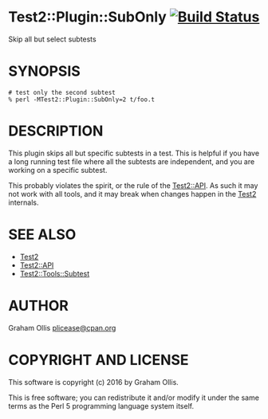# Test2::Plugin::SubOnly [![Build Status](https://secure.travis-ci.org/plicease/Test2-Plugin-SubOnly.png)](http://travis-ci.org/plicease/Test2-Plugin-SubOnly)

Skip all but select subtests

# SYNOPSIS

    # test only the second subtest
    % perl -MTest2::Plugin::SubOnly=2 t/foo.t

# DESCRIPTION

This plugin skips all but specific subtests in a test.
This is helpful if you have a long running test file
where all the subtests are independent, and you are
working on a specific subtest.

This probably violates the spirit, or the rule of the
[Test2::API](https://metacpan.org/pod/Test2::API).  As such it may not work with all tools,
and it may break when changes happen in the [Test2](https://metacpan.org/pod/Test2)
internals.

# SEE ALSO

- [Test2](https://metacpan.org/pod/Test2)
- [Test2::API](https://metacpan.org/pod/Test2::API)
- [Test2::Tools::Subtest](https://metacpan.org/pod/Test2::Tools::Subtest)

# AUTHOR

Graham Ollis <plicease@cpan.org>

# COPYRIGHT AND LICENSE

This software is copyright (c) 2016 by Graham Ollis.

This is free software; you can redistribute it and/or modify it under
the same terms as the Perl 5 programming language system itself.
